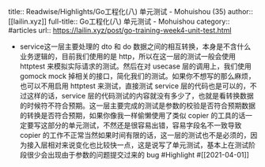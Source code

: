 title:: Readwise/Highlights/Go工程化(八) 单元测试 - Mohuishou (35)
author:: [[lailin.xyz]]
full-title:: Go工程化(八) 单元测试 - Mohuishou
category:: #articles
url:: https://lailin.xyz/post/go-training-week4-unit-test.html

- service这一层主要处理的 dto 和 do 数据之间的相互转换，本身是不含什么业务逻辑的，目前我们使用的是 http，所以在这一层的测试一般会使用 httptest 来模拟实际请求的测试。然后在对 usecase 层的调用上，我们使用 gomock mock 掉相关的接口，简化我们的测试。如果你不想写的那么麻烦，也可以不用启用 httptest 来测试，直接测试 service 层的代码也是可以的，不过这样的话，service 层的代码测试的内容就没有多少了，也就是看转换数据的时候符不符合预期。这一层主要完成的测试是参数的校验是否符合预期数据的转换是否符合预期，如果你像我一样偷懒使用了类似 copier 的工具的话一定要写这部分的单元测试，不然还是很容易出错，容易字段名不一致导致 copier 的工作不正常当然如果时间有限的话，这一层的测试也不是必须的，因为接入层相对来说变化也比较快一点，这是说写了单元测试，基本上在测试阶段很少会出现由于参数的问题提交过来的 bug #Highlight #[[2021-04-01]]